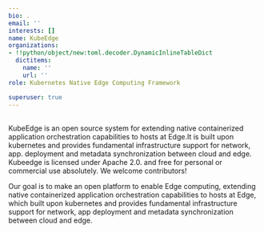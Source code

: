 ```yaml
---
bio: .
email: ''
interests: []
name: KubeEdge
organizations:
- !!python/object/new:toml.decoder.DynamicInlineTableDict
  dictitems:
    name: ''
    url: ''
role: Kubernetes Native Edge Computing Framework

superuser: true
---
```

<br/>
KubeEdge is an open source system for extending native containerized application orchestration capabilities to hosts at Edge.It is built upon kubernetes and provides fundamental infrastructure support for network, app. deployment and metadata synchronization between cloud and edge.
Kubeedge is licensed under Apache 2.0. and free for personal or commercial use absolutely. We welcome contributors!

Our goal is to make an open platform to enable Edge computing, extending native containerized application orchestration capabilities to hosts at Edge, which built upon kubernetes and provides fundamental infrastructure support for network, app deployment and metadata synchronization between cloud and edge.
